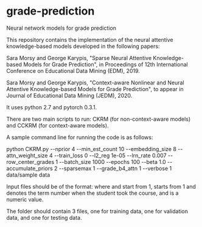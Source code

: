 # grade-prediction
Neural network models for grade prediction

This repository contains the implementation of the neural attentive
knowledge-based models developed in the following papers:

Sara Morsy and George Karypis, "Sparse Neural Attentive Knowledge-based Models
for Grade Prediction", in Proceedings of 12th International Conference on
Educational Data Mining (EDM), 2019.

Sara Morsy and George Karypis, "Context-aware Nonlinear and Neural Attentive Knowledge-based
Models for Grade Prediction", to appear in Journal of Educational Data Mining (JEDM), 2020. 

It uses python 2.7 and pytorch 0.3.1.

There are two main scripts to run: CKRM (for non-context-aware models) and CCKRM (for context-aware models).

A sample command line for running the code is as follows:

python CKRM.py --nprior 4 --min_est_count 10 --embedding_size 8 --attn_weight_size 4 --train_loss 0 --l2_reg 1e-05 --lrn_rate 0.007 --row_center_grades 1 --batch_size 1000 --epochs 100 --beta 1.0 --accumulate_priors 2 --sparsemax 1 --grade_b4_attn 1 --verbose 1 data/sample data

Input files should be of the format: 
  <student-id> <course-id> <term-id> <grade>
where <student-id> and <course-id> start from 1, <term-id> starts from 1 and denotes the term number when the student took the course, and <grade> is a numeric value.

The <data> folder should contain 3 files, one for training data, one for validation data, and one for testing data.
